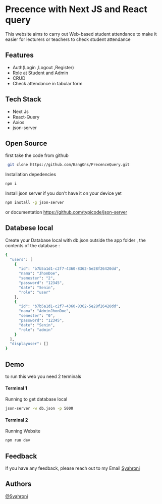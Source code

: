 # Precence with Next JS and React query

This website aims to carry out Web-based student attendance to make it easier for lecturers or teachers to check student attendance

## Features

- Auth(Login ,Logout ,Register)
- Role at Student and Admin
- CRUD
- Check attendance in tabular form

## Tech Stack

- Next Js
- React-Query
- Axios
- json-server

## Open Source

first take the code from github

```bash
 git clone https://github.com/BangOns/PrecenceQuery.git
```

Installation depedencies

```bash
npm i
```

Install json server if you don't have it on your device yet

```bash
npm install -g json-server
```

or documentation https://github.com/typicode/json-server

## Databese local

Create your Database local with db.json outside the app folder ,
the contents of the database :

```bash
{
  "users": [
    {
      "id": "b7b5a1d1-c2f7-4360-8362-5e28f26420dd",
      "nama": "JhonDoe",
      "semester": "2",
      "password": "12345",
      "date": "Senin",
      "role": "user"
    },
    {
      "id": "b7b5a1d1-c2f7-4360-8362-5e28f26420dd",
      "nama": "AdminJhonDoe",
      "semester": "0",
      "password": "12345",
      "date": "Senin",
      "role": "admin"
    }
  ],
  "displayuser": []
}
```

## Demo

to run this web you need 2 terminals

#### Terminal 1

Running to get database local

```bash
json-server -w db.json -p 5000
```

#### Terminal 2

Running Website

```bash
npm run dev
```

## Feedback

If you have any feedback, please reach out to my Email [Syahroni](syahr9950@gmail.com)

## Authors

[@Syahroni](https://github.com/BangOns)
